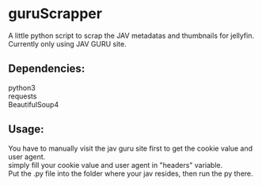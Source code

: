 # guruScrapper

A little python script to scrap the JAV metadatas and thumbnails for jellyfin.  
Currently only using JAV GURU site.

## Dependencies:

python3  
requests  
BeautifulSoup4  

## Usage:

You have to manually visit the jav guru site first to get the cookie value and user agent.  
simply fill your cookie value and user agent in "headers" variable.  
Put the .py file into the folder where your jav resides, then run the py there.  
